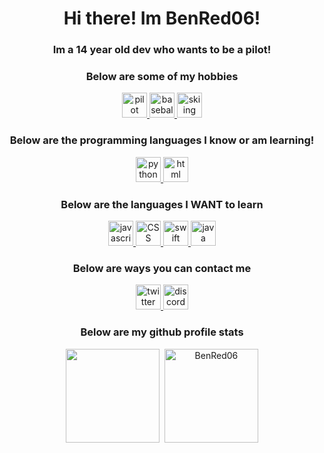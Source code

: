 <h1 align="center">Hi there! Im BenRed06!</h1>
<h3 align="center">Im a 14 year old dev who wants to be a pilot!</h1>
<h3 align="center">Below are some of my hobbies</h3>
<p align="center">
    </a>
    <a href=title=" pilot">
        <img src="http://icons.iconarchive.com/icons/google/noto-emoji-travel-places/1024/42586-airplane-icon.png" alt="pilot" width="40" height="40" />
    </a>
    <a href= title="baseball">
        <img src="http://www.emoji.co.uk/files/emoji-one/activity-emoji-one/1682-skier.png" alt="baseball" width="40" height="40" />
   </a>
      <a href= title="skiing">
        <img src="https://hotemoji.com/images/dl/3/baseball-emoji-by-google.png" alt="skiing" width="40" height="40" />
   </a>
<h3 align="center">Below are the programming languages I know or am learning!</h3>
<p align="center">
    </a>
    <a href="https://www.python.org/" title="Python">
        <img src="https://upload.wikimedia.org/wikipedia/commons/thumb/c/c3/Python-logo-notext.svg/1920px-Python-logo-notext.svg.png" alt="python" width="40" height="40" />
   </a>
      <a href="https://html.com/" title="html">
        <img src="https://logos-download.com/wp-content/uploads/2017/07/HTML5_badge.png" alt="html" width="40" height="40" />
      </a>
   
<h3 align="center">Below are the languages I WANT to learn</h3>    

<p align="center">
     </a>
    <a href="https://nodejs.org/en/" title="javascript">
        <img src="https://seeklogo.com/images/N/nodejs-logo-FBE122E377-seeklogo.com.png" alt="javascript" width="40" height="40" />
    </a>
    <a href="https://devdocs.io/css/" title="CSS">
        <img src="https://maxcdn.icons8.com/Share/icon/Logos/css31600.png" alt="CSS" width="40" height="40" />
    </a>
    <a href="https://swift.org/documentation/" title="swift">
        <img src="https://www.wamatechnology.com/wp-content/uploads/2019/07/1138px-Swift_logo.svg_.png" alt="swift" width="40" height="40" />
    </a>
       <a href="https://www.java.com/en/" title="java">
        <img src="https://image.flaticon.com/icons/png/512/226/226777.png" alt="java" width="40" height="40" />
    </a>
    
<h3 align="center">Below are ways you can contact me</h3> 
<p align="center">
  <a href="https://twitter.com/Ben69810452" title="twitter">
        <img src="http://3.bp.blogspot.com/-NxouMmz2bOY/T8_ac97cesI/AAAAAAAAGg0/e3vY1_bdnbE/s1600/Twitter+logo+2012.png" alt="twitter" width="40" height="40" />
    </a>
     <a href="https://discord.gg/hsrnUuJXQk" title="discord">
        <img src="https://maxcdn.icons8.com/Share/icon/Logos/discord_logo1600.png" alt="discord" width="40" height="40" />
    </a>

<h3 align="center">Below are my github profile stats</h3>    
</a>
    
</p>
<p align="center">
    <img height="150px" src="https://github-readme-stats.vercel.app/api?username=BenRed06&show_icons=true&count_private=true&theme=tokyonight&hide=issues,contribs" />&nbsp;
    <img height="150px" src="https://github-readme-stats.vercel.app/api/top-langs/?username=BenRed06&layout=compact&count_private=true&theme=vue-dark" alt="BenRed06" />
</p>
